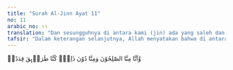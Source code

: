 ```yaml
---
title: "Surah Al-Jinn Ayat 11"
no: 11
arabic_no: ١١
translation: "Dan sesungguhnya di antara kami (jin) ada yang saleh dan ada (pula) kebalikannya. Kami menempuh jalan yang berbeda-beda. "
tafsir: "Dalam keterangan selanjutnya, Allah menyatakan bahwa di antara jin-jin itu ada yang Islam, mengerjakan amal saleh, dan taat kepada Allah, tetapi ada pula yang sebaliknya, yaitu tidak beriman dan ingkar kepada perintah Allah. Jin-jin itu juga mempunyai kemauan bermacam-macam dan pendapat yang berbeda-beda, sehingga di antara mereka ada yang beriman, ada yang fasik, dan ada pula yang kafir, seperti halnya manusia."
---
```

وَّاَنَّا مِنَّا الصّٰلِحُوْنَ وَمِنَّا دُوْنَ ذٰلِكَۗ  كُنَّا طَرَاۤىِٕقَ قِدَدًاۙ